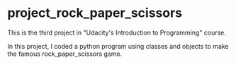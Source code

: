 # project_rock_paper_scissors

This is the third project in "Udacity's Introduction to Programming" course.

In this project, I coded a python program using classes and objects to make the famous rock_paper_scissors game.
